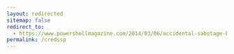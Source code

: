 ```yaml
---
layout: redirected
sitemap: false
redirect_to:
  - https://www.powershellmagazine.com/2014/03/06/accidental-sabotage-beware-of-credssp/
permalink: /credssp
---
```

